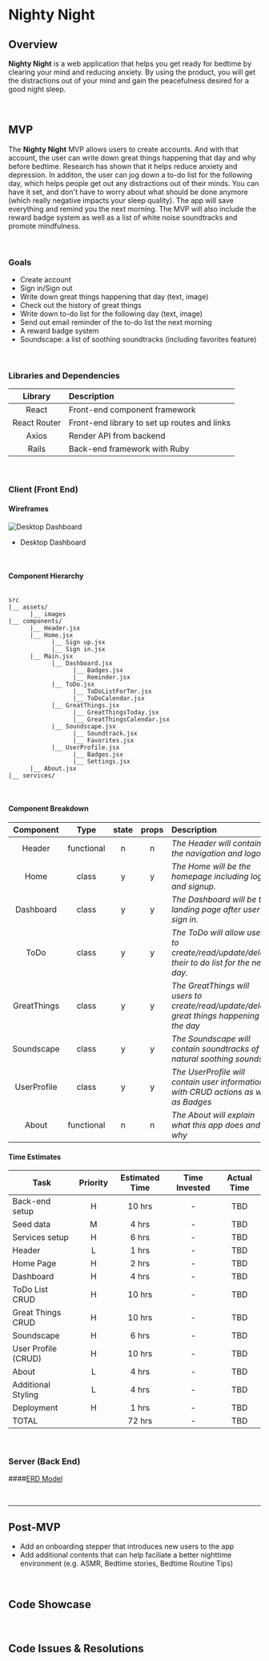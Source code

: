 # Nighty Night

## Overview

**Nighty Night** is a web application that helps you get ready for bedtime by clearing your mind and reducing anxiety. By using the product, you will get the distractions out of your mind and gain the peacefulness desired for a good night sleep. 

<br>

## MVP

The **Nighty Night** MVP allows users to create accounts. And with that account, the user can write down great things happening that day and why before bedtime. Research has shown that it helps reduce anxiety and depression. In additon, the user can jog down a to-do list for the following day, which helps people get out any distractions out of their minds. You can have it set, and don't have to worry about what should be done anymore (which really negative impacts your sleep quality). The app will save everything and remind you the next morning. The MVP will also include the reward badge system as well as a list of white noise soundtracks and promote mindfulness. 

<br>

### Goals

- Create account
- Sign in/Sign out
- Write down great things happening that day (text, image)
- Check out the history of great things
- Write down to-do list for the following day (text, image)
- Send out email reminder of the to-do list the next morning
- A reward badge system
- Soundscape: a list of soothing soundtracks (including favorites feature)

<br>

### Libraries and Dependencies


|     Library      | Description                                |
| :--------------: | :----------------------------------------- |
|      React       | Front-end component framework |
|   React Router   | Front-end library to set up routes and links |
|      Axios       | Render API from backend |
|      Rails       | Back-end framework with Ruby |

<br>

### Client (Front End)

#### Wireframes

![Desktop Dashboard](https://res.cloudinary.com/dvmkqx6v1/image/upload/v1594617163/Dashboard_osl4es.png)

- Desktop Dashboard

<br>

#### Component Hierarchy


``` structure

src
|__ assets/
      |__ images
|__ components/
      |__ Header.jsx
      |__ Home.jsx
            |__ Sign up.jsx
            |__ Sign in.jsx
      |__ Main.jsx 
            |__ Dashboard.jsx
                  |__ Badges.jsx
                  |__ Reminder.jsx
            |__ ToDo.jsx
                  |__ ToDoListForTmr.jsx
                  |__ ToDoCalendar.jsx
            |__ GreatThings.jsx
                  |__ GreatThingsToday.jsx
                  |__ GreatThingsCalendar.jsx
            |__ Soundscape.jsx
                  |__ Soundtrack.jsx
                  |__ Favorites.jsx
            |__ UserProfile.jsx
                  |__ Badges.jsx
                  |__ Settings.jsx
      |__ About.jsx
|__ services/

```
<br>

#### Component Breakdown


|  Component   |    Type    | state | props | Description                                                      |
| :----------: | :--------: | :---: | :---: | :--------------------------------------------------------------- |
|    Header    | functional |   n   |   n   | _The Header will contain the navigation and logo._               |
|     Home     |   class    |   y   |   y   | _The Home will be the homepage including login and signup._      |
|  Dashboard   |   class    |   y   |   y   | _The Dashboard will be the landing page after user sign in._     |
|     ToDo     |   class    |   y   |   y   | _The ToDo will allow users to create/read/update/delete their to do list for the next day._      |
| GreatThings  |   class    |   y   |   y   | _The GreatThings will users to create/read/update/delete great things happening on the day_      |
|  Soundscape  |   class    |   y   |   y   | _The Soundscape will contain soundtracks of natural soothing sounds_      |
| UserProfile  |   class    |   y   |   y   | _The UserProfile will contain user information with CRUD actions as well as Badges_      |
|    About     | functional |   n   |   n   | _The About will explain what this app does and why_      |


#### Time Estimates


| Task                | Priority | Estimated Time | Time Invested | Actual Time |
| ------------------- | :------: | :------------: | :-----------: | :---------: |
| Back-end setup      |    H     |     10 hrs     |       -       |     TBD     |
| Seed data           |    M     |     4 hrs      |       -       |     TBD     |
| Services setup      |    H     |     6 hrs      |       -       |     TBD     |
| Header              |    L     |     1 hrs      |       -       |     TBD     |
| Home Page           |    H     |     2 hrs      |       -       |     TBD     |
| Dashboard           |    H     |     4 hrs      |       -       |     TBD     |
| ToDo List CRUD      |    H     |     10 hrs     |       -       |     TBD     |
| Great Things CRUD   |    H     |     10 hrs     |       -       |     TBD     |
| Soundscape          |    H     |     6 hrs      |       -       |     TBD     |
| User Profile (CRUD) |    H     |     10 hrs     |       -       |     TBD     |
| About               |    L     |     4 hrs      |       -       |     TBD     |
| Additional Styling  |    L     |     4 hrs      |       -       |     TBD     |
| Deployment          |    H     |     1 hrs      |       -       |     TBD     |
| TOTAL               |          |     72 hrs     |       -       |     TBD     |



<br>

### Server (Back End)


####[ERD Model](https://res.cloudinary.com/dvmkqx6v1/image/upload/v1594614315/Night_ERD_pnsoik.png)

<br>

***

## Post-MVP

- Add an onboarding stepper that introduces new users to the app
- Add additional contents that can help faciliate a better nighttime environment (e.g. ASMR, Bedtime stories, Bedtime Routine Tips)

<br>

## Code Showcase

<br>

## Code Issues & Resolutions


